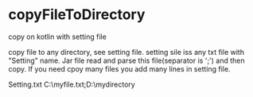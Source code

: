 # copyFileToDirectory
copy on kotlin with setting  file

copy file  to any directory, see setting  file.
setting sile iss any txt file with "Setting" name. 
Jar file  read and parse this file(separator is ';')  and then copy.
If  you need cpoy  many files you add  many lines  in setting file.

Setting.txt
C:\myfile.txt;D:\mydirectory
